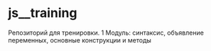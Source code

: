 # js\_\_training

Репозиторий для тренировки. 1 Модуль: синтаксис, объявление переменных, основные
конструкции и методы
